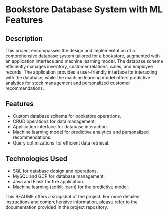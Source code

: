 # Bookstore Database System with ML Features

## Description
This project encompasses the design and implementation of a comprehensive database system tailored for a bookstore, augmented with an application interface and machine learning model. The database schema efficiently manages inventory, customer relations, sales, and employee records. The application provides a user-friendly interface for interacting with the database, while the machine learning model offers predictive analytics for stock management and personalized customer recommendations.

## Features
- Custom database schema for bookstore operations.
- CRUD operations for data management.
- Application interface for database interaction.
- Machine learning model for predictive analytics and personalized recommendations.
- Query optimizations for efficient data retrieval.

## Technologies Used
- SQL for database design and operations.
- MySQL and GCP for database management.
- Java and Flask for the application.
- Machine learning (scikit-learn) for the predictive model.

This README offers a snapshot of the project. For more detailed instructions and comprehensive information, please refer to the documentation provided in the project repository.
